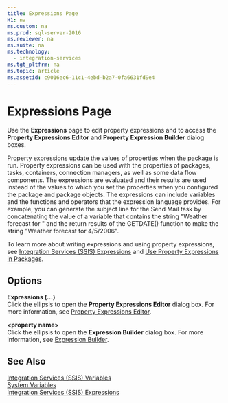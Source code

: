 ```yaml
---
title: Expressions Page
H1: na
ms.custom: na
ms.prod: sql-server-2016
ms.reviewer: na
ms.suite: na
ms.technology: 
  - integration-services
ms.tgt_pltfrm: na
ms.topic: article
ms.assetid: c9016ec6-11c1-4ebd-b2a7-0fa6631fd9e4
---
```

# Expressions Page
  Use the **Expressions** page to edit property expressions and to access the **Property Expressions Editor** and **Property Expression Builder** dialog boxes.  
  
 Property expressions update the values of properties when the package is run. Property expressions can be used with the properties of packages, tasks, containers, connection managers, as well as some data flow components. The expressions are evaluated and their results are used instead of the values to which you set the properties when you configured the package and package objects. The expressions can include variables and the functions and operators that the expression language provides. For example, you can generate the subject line for the Send Mail task by concatenating the value of a variable that contains the string "Weather forecast for " and the return results of the GETDATE\(\) function to make the string "Weather forecast for 4\/5\/2006".  
  
 To learn more about writing expressions and using property expressions, see [Integration Services &#40;SSIS&#41; Expressions](../../Topics/TopicNameNotContainA/Integration-Services--SSIS--Expressions.md) and [Use Property Expressions in Packages](../../Topics/TopicNameNotContainA/Use-Property-Expressions-in-Packages.md).  
  
## Options  
 **Expressions \(…\)**  
 Click the ellipsis to open the **Property Expressions Editor** dialog box. For more information, see [Property Expressions Editor](../../Topics/TopicNameNotContainA/Property-Expressions-Editor.md).  
  
 **\<property name\>**  
 Click the ellipsis to open the **Expression Builder** dialog box. For more information, see [Expression Builder](../../Topics/TopicNameNotContainA/Expression-Builder.md).  
  
## See Also  
 [Integration Services &#40;SSIS&#41; Variables](../../Topics/TopicNameNotContainA/Integration-Services--SSIS--Variables.md)   
 [System Variables](../../Topics/TopicNameNotContainA/System-Variables.md)   
 [Integration Services &#40;SSIS&#41; Expressions](../../Topics/TopicNameNotContainA/Integration-Services--SSIS--Expressions.md)  
  
  